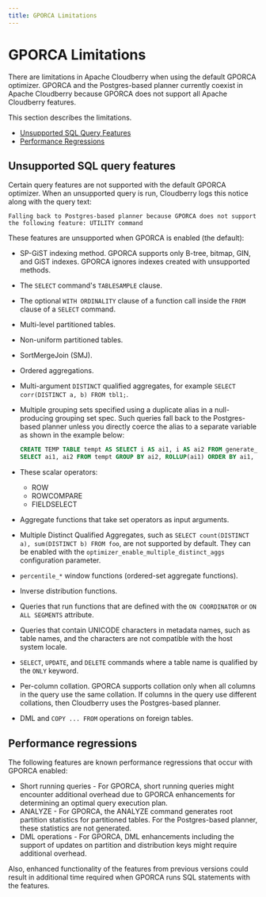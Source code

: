 ```yaml
---
title: GPORCA Limitations
---
```


# GPORCA Limitations

There are limitations in Apache Cloudberry when using the default GPORCA optimizer. GPORCA and the Postgres-based planner currently coexist in Apache Cloudberry because GPORCA does not support all Apache Cloudberry features.

This section describes the limitations.

- [Unsupported SQL Query Features](#unsupported-sql-query-features)
- [Performance Regressions](#performance-regressions)

## Unsupported SQL query features

Certain query features are not supported with the default GPORCA optimizer. When an unsupported query is run, Cloudberry logs this notice along with the query text:

```
Falling back to Postgres-based planner because GPORCA does not support the following feature: UTILITY command
```

These features are unsupported when GPORCA is enabled (the default):

- SP-GiST indexing method. GPORCA supports only B-tree, bitmap, GIN, and GiST indexes. GPORCA ignores indexes created with unsupported methods.
- The `SELECT` command's `TABLESAMPLE` clause.
- The optional `WITH ORDINALITY` clause of a function call inside the `FROM` clause of a `SELECT` command.
- Multi-level partitioned tables.
- Non-uniform partitioned tables.
- SortMergeJoin (SMJ).
- Ordered aggregations.
- Multi-argument `DISTINCT` qualified aggregates, for example `SELECT corr(DISTINCT a, b) FROM tbl1;`.
- Multiple grouping sets specified using a duplicate alias in a null-producing grouping set spec. Such queries fall back to the Postgres-based planner unless you directly coerce the alias to a separate variable as shown in the example below:

    ```sql
    CREATE TEMP TABLE tempt AS SELECT i AS ai1, i AS ai2 FROM generate_series(1, 3)i;
    SELECT ai1, ai2 FROM tempt GROUP BY ai2, ROLLUP(ai1) ORDER BY ai1, ai2;
    ```

- These scalar operators:
    - ROW
    - ROWCOMPARE
    - FIELDSELECT
- Aggregate functions that take set operators as input arguments.
- Multiple Distinct Qualified Aggregates, such as `SELECT count(DISTINCT a), sum(DISTINCT b) FROM foo`, are not supported by default. They can be enabled with the `optimizer_enable_multiple_distinct_aggs` configuration parameter.
- `percentile_*` window functions (ordered-set aggregate functions).
- Inverse distribution functions.
- Queries that run functions that are defined with the `ON COORDINATOR` or `ON ALL SEGMENTS` attribute.
- Queries that contain UNICODE characters in metadata names, such as table names, and the characters are not compatible with the host system locale.
- `SELECT`, `UPDATE`, and `DELETE` commands where a table name is qualified by the `ONLY` keyword.
- Per-column collation. GPORCA supports collation only when all columns in the query use the same collation. If columns in the query use different collations, then Cloudberry uses the Postgres-based planner.
- DML and `COPY ... FROM` operations on foreign tables.

## Performance regressions

The following features are known performance regressions that occur with GPORCA enabled:

- Short running queries - For GPORCA, short running queries might encounter additional overhead due to GPORCA enhancements for determining an optimal query execution plan.
- ANALYZE - For GPORCA, the ANALYZE command generates root partition statistics for partitioned tables. For the Postgres-based planner, these statistics are not generated.
- DML operations - For GPORCA, DML enhancements including the support of updates on partition and distribution keys might require additional overhead.

Also, enhanced functionality of the features from previous versions could result in additional time required when GPORCA runs SQL statements with the features.
